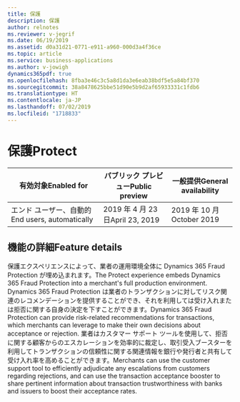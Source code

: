 ```yaml
---
title: 保護
description: 保護
author: relnotes
ms.reviewer: v-jegrif
ms.date: 06/19/2019
ms.assetid: d0a31d21-0771-e911-a960-000d3a4f36ce
ms.topic: article
ms.service: business-applications
ms.author: v-jowigh
dynamics365pdf: true
ms.openlocfilehash: 8fba3e46c3c5a8d1da3e6eab38bdf5e5a84bf370
ms.sourcegitcommit: 38a8478625bbe51d90e5b9d2af65933331c1fdb6
ms.translationtype: HT
ms.contentlocale: ja-JP
ms.lasthandoff: 07/02/2019
ms.locfileid: "1718833"
---
```

# <a name="protect"></a><span data-ttu-id="25c34-103">保護</span><span class="sxs-lookup"><span data-stu-id="25c34-103">Protect</span></span>


| <span data-ttu-id="25c34-104">有効対象</span><span class="sxs-lookup"><span data-stu-id="25c34-104">Enabled for</span></span>    |  <span data-ttu-id="25c34-105">パブリック プレビュー</span><span class="sxs-lookup"><span data-stu-id="25c34-105">Public preview</span></span> | <span data-ttu-id="25c34-106">一般提供</span><span class="sxs-lookup"><span data-stu-id="25c34-106">General availability</span></span> | 
| ---------- | ---------- |---------- |
|<span data-ttu-id="25c34-107">エンド ユーザー、自動的</span><span class="sxs-lookup"><span data-stu-id="25c34-107">End users, automatically</span></span>|<span data-ttu-id="25c34-108">2019 年 4 月 23 日</span><span class="sxs-lookup"><span data-stu-id="25c34-108">April 23, 2019</span></span>| <span data-ttu-id="25c34-109">2019 年 10 月</span><span class="sxs-lookup"><span data-stu-id="25c34-109">October 2019</span></span>|






## <a name="feature-details"></a><span data-ttu-id="25c34-110">機能の詳細</span><span class="sxs-lookup"><span data-stu-id="25c34-110">Feature details</span></span>
<!--feature detail start -->
<span data-ttu-id="25c34-111">保護エクスペリエンスによって、業者の運用環境全体に Dynamics 365 Fraud Protection が埋め込まれます。</span><span class="sxs-lookup"><span data-stu-id="25c34-111">The Protect experience embeds Dynamics 365 Fraud Protection into a merchant's full production environment.</span></span> <span data-ttu-id="25c34-112">Dynamics 365 Fraud Protection は業者のトランザクションに対してリスク関連のレコメンデーションを提供することができ、それを利用しては受け入れまたは拒否に関する自身の決定を下すことができます。</span><span class="sxs-lookup"><span data-stu-id="25c34-112">Dynamics 365 Fraud Protection can provide risk-related recommendations for transactions, which merchants can leverage to make their own decisions about acceptance or rejection.</span></span> <span data-ttu-id="25c34-113">業者はカスタマー サポート ツールを使用して、拒否に関する顧客からのエスカレーションを効率的に裁定し、取引受入ブースターを利用してトランザクションの信頼性に関する関連情報を銀行や発行者と共有して受け入れ率を高めることができます。</span><span class="sxs-lookup"><span data-stu-id="25c34-113">Merchants can use the customer support tool to efficiently adjudicate any escalations from customers regarding rejections, and can use the transaction acceptance booster to share pertinent information about transaction trustworthiness with banks and issuers to boost their acceptance rates.</span></span>
<!--feature detail end -->










